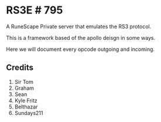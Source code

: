 RS3E # 795
============

A RuneScape Private server that emulates the RS3 protocol.

This is a framework based of the apollo deisgn in some ways. 

Here we will document every opcode outgoing and incoming.

Credits
--------
1. Sir Tom
2. Graham
3. Sean
4. Kyle Fritz
5. Belthazar
6. Sundays211
